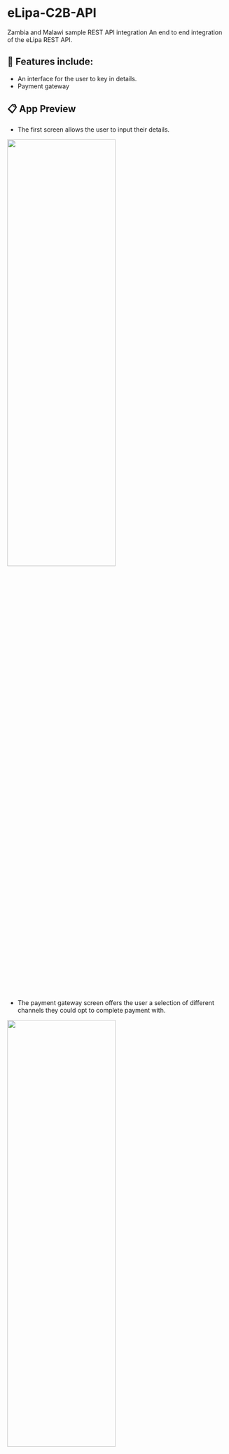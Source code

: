 # eLipa-C2B-API

Zambia and Malawi sample REST API integration
An end to end integration of the eLipa REST API.

## 👔 Features include:

- An interface for the user to key in details.
- Payment gateway

## 📋 App Preview

- The first screen allows the user to input their details.

<img src="https://github.com/thisgirlElan/eLipa-C2B-API/assets/61628746/e24e106f-f8ab-4c0b-a90d-54368e1e297f.jpeg " height="50%" width="70%"/>


- The payment gateway screen offers the user a selection of different channels they could opt to complete payment with.

<img src="https://github.com/thisgirlElan/eLipa-C2B-API/assets/61628746/32128f8e-6e2c-45e0-a203-b74f06ceff81.jpeg" height="50%" width="70%"/>

 Clone this repo:

 
```

git clone https://github.com/thisgirlElan/eLipa-C2B-API.git

```

 Import dependencies 

- With npm

```

npm install

```

 Start express server

- With node

```

node express.js

```

When the server is up and running, open the `index.html` file on your browser.

### Good to Know

- The integration uses a simple HTML form for user input
- Scripting has been done with JS to fetch and send data to the server for rendering.
- Express.js has been utilized for server side rendering.

## 👨‍💻 You're ready! Make it yours. 

- Tinker and develop!!🎉


